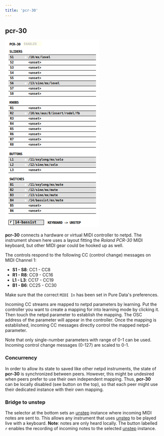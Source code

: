 ```yaml
---
title: 'pcr-30'
---
```


## pcr-30

![pcr-30](pcr-30.png)

**pcr-30** connects a hardware or virtual MIDI controller to netpd. The instrument
shown here uses a layout fitting the *Roland PCR-30* MIDI keyboard, but
other MIDI gear could be hooked up as well.

The controls respond to the following CC (control change) messages on MIDI Channel 1:
- **S1 - S8**: CC1 - CC8
- **R1 - R8**: CC9 - CC16
- **L1 - L3**: CC17 - CC19
- **B1 - B6**: CC25 - CC30

Make sure that the correct `MIDI In` has been set in Pure Data's preferences.

Incoming CC streams are mapped to netpd parameters by learning. Put the
controller you want to create a mapping for into learning mode by clicking it.
Then touch the netpd parameter to establish the mapping. The OSC address
of the parameter will appear in the controller. Once the mapping is established,
incoming CC messages directly control the mapped netpd-parameter.

Note that only single-number parameters with range of 0-1 can be used.
Incoming control change messages (0-127) are scaled to 0-1.

### Concurrency
In order to allow its state to saved like other netpd instruments, the state of
**pcr-30** is synchronized between peers. However, this might be undesired when
peers prefer to use their own independent mapping. Thus, **pcr-30** can be locally
disabled (see button on the top), so that each peer might use their dedicated
instance with their own mapping.

### Bridge to unstep
The selector at the bottom sets an [unstep](../unstep) instance where
incoming MIDI notes are sent to. This allows any instrument that uses [unstep](../unstep)
to be played live with a keyboard. **Note**: notes are only heard locally. The
button labelled `r` enables the recording of incoming notes to the selected
[unstep](../unstep) instance.
